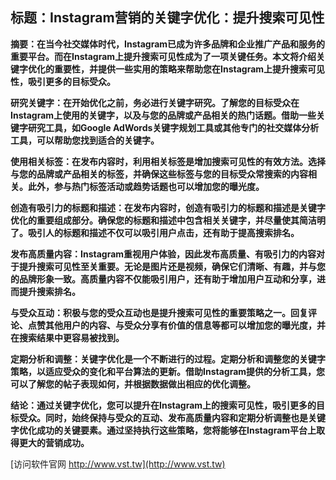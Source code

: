 ## **标题：Instagram营销的关键字优化：提升搜索可见性**

**摘要：在当今社交媒体时代，Instagram已成为许多品牌和企业推广产品和服务的重要平台。而在Instagram上提升搜索可见性成为了一项关键任务。本文将介绍关键字优化的重要性，并提供一些实用的策略来帮助您在Instagram上提升搜索可见性，吸引更多的目标受众。**

**研究关键字：在开始优化之前，务必进行关键字研究。了解您的目标受众在Instagram上使用的关键字，以及与您的品牌或产品相关的热门话题。借助一些关键字研究工具，如Google AdWords关键字规划工具或其他专门的社交媒体分析工具，可以帮助您找到适合的关键字。**

**使用相关标签：在发布内容时，利用相关标签是增加搜索可见性的有效方法。选择与您的品牌或产品相关的标签，并确保这些标签与您的目标受众常搜索的内容相关。此外，参与热门标签活动或趋势话题也可以增加您的曝光度。**

**创造有吸引力的标题和描述：在发布内容时，创造有吸引力的标题和描述是关键字优化的重要组成部分。确保您的标题和描述中包含相关关键字，并尽量使其简洁明了。吸引人的标题和描述不仅可以吸引用户点击，还有助于提高搜索排名。**

**发布高质量内容：Instagram重视用户体验，因此发布高质量、有吸引力的内容对于提升搜索可见性至关重要。无论是图片还是视频，确保它们清晰、有趣，并与您的品牌形象一致。高质量内容不仅能吸引用户，还有助于增加用户互动和分享，进而提升搜索排名。**

**与受众互动：积极与您的受众互动也是提升搜索可见性的重要策略之一。回复评论、点赞其他用户的内容、与受众分享有价值的信息等都可以增加您的曝光度，并在搜索结果中更容易被找到。**

**定期分析和调整：关键字优化是一个不断进行的过程。定期分析和调整您的关键字策略，以适应受众的变化和平台算法的更新。借助Instagram提供的分析工具，您可以了解您的帖子表现如何，并根据数据做出相应的优化调整。**

**结论：通过关键字优化，您可以提升在Instagram上的搜索可见性，吸引更多的目标受众。同时，始终保持与受众的互动、发布高质量内容和定期分析调整也是关键字优化成功的关键要素。通过坚持执行这些策略，您将能够在Instagram平台上取得更大的营销成功。**


[访问软件官网 http://www.vst.tw](http://www.vst.tw)
